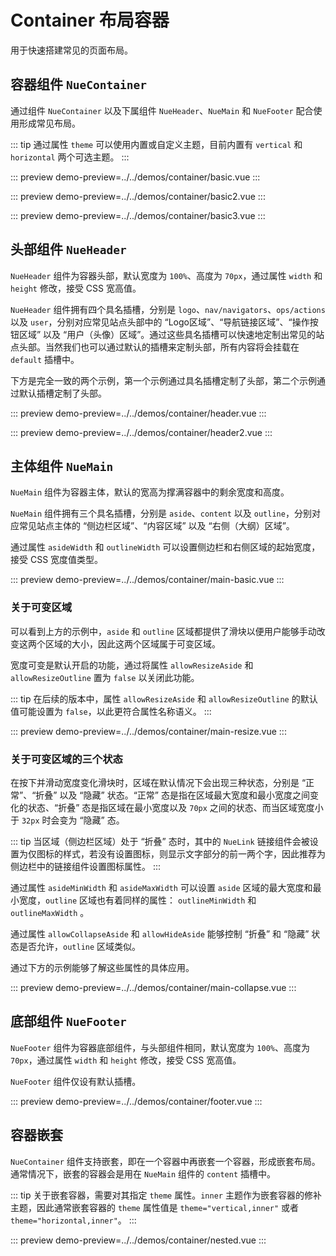 # Container 布局容器

用于快速搭建常见的页面布局。

## 容器组件 `NueContainer`

通过组件 `NueContainer` 以及下属组件 `NueHeader`、`NueMain` 和 `NueFooter` 配合使用形成常见布局。

::: tip
通过属性 `theme` 可以使用内置或自定义主题，目前内置有 `vertical` 和 `horizontal` 两个可选主题。
:::

::: preview
demo-preview=../../demos/container/basic.vue
:::

::: preview
demo-preview=../../demos/container/basic2.vue
:::

::: preview
demo-preview=../../demos/container/basic3.vue
:::

## 头部组件 `NueHeader`

`NueHeader` 组件为容器头部，默认宽度为 `100%`、高度为 `70px`，通过属性 `width` 和 `height` 修改，接受 CSS 宽高值。

`NueHeader` 组件拥有四个具名插槽，分别是 `logo`、`nav/navigators`、`ops/actions` 以及 `user`，分别对应常见站点头部中的
“Logo区域”、“导航链接区域”、“操作按钮区域” 以及 “用户（头像）区域”。通过这些具名插槽可以快速地定制出常见的站点头部。当然我们也可以通过默认的插槽来定制头部，所有内容将会挂载在
`default` 插槽中。

下方是完全一致的两个示例，第一个示例通过具名插槽定制了头部，第二个示例通过默认插槽定制了头部。

::: preview
demo-preview=../../demos/container/header.vue
:::

::: preview
demo-preview=../../demos/container/header2.vue
:::

## 主体组件 `NueMain`

`NueMain` 组件为容器主体，默认的宽高为撑满容器中的剩余宽度和高度。

`NueMain` 组件拥有三个具名插槽，分别是 `aside`、`content` 以及 `outline`，分别对应常见站点主体的 “侧边栏区域”、“内容区域” 以及
“右侧（大纲）区域”。

通过属性 `asideWidth` 和 `outlineWidth` 可以设置侧边栏和右侧区域的起始宽度，接受 CSS 宽度值类型。

::: preview
demo-preview=../../demos/container/main-basic.vue
:::

### 关于可变区域

可以看到上方的示例中，`aside` 和 `outline` 区域都提供了滑块以便用户能够手动改变这两个区域的大小，因此这两个区域属于可变区域。

宽度可变是默认开启的功能，通过将属性 `allowResizeAside` 和 `allowResizeOutline` 置为 `false` 以关闭此功能。

::: tip
在后续的版本中，属性 `allowResizeAside` 和 `allowResizeOutline` 的默认值可能设置为 `false`，以此更符合属性名称语义。
:::

::: preview
demo-preview=../../demos/container/main-resize.vue
:::

### 关于可变区域的三个状态

在按下并滑动宽度变化滑块时，区域在默认情况下会出现三种状态，分别是 “正常”、“折叠” 以及 “隐藏” 状态。“正常”
态是指在区域最大宽度和最小宽度之间变化的状态、“折叠” 态是指区域在最小宽度以及 `70px` 之间的状态、而当区域宽度小于 `32px`
时会变为 “隐藏” 态。

::: tip
当区域（侧边栏区域）处于 “折叠” 态时，其中的 `NueLink` 链接组件会被设置为仅图标的样式，若没有设置图标，则显示文字部分的前一两个字，因此推荐为侧边栏中的链接组件设置图标属性。
:::

通过属性 `asideMinWidth` 和 `asideMaxWidth` 可以设置 `aside` 区域的最大宽度和最小宽度，`outline` 区域也有着同样的属性：
`outlineMinWidth` 和 `outlineMaxWidth` 。

通过属性 `allowCollapseAside` 和 `allowHideAside` 能够控制 “折叠” 和 “隐藏” 状态是否允许，`outline` 区域类似。

通过下方的示例能够了解这些属性的具体应用。

::: preview
demo-preview=../../demos/container/main-collapse.vue
:::

## 底部组件 `NueFooter`

`NueFooter` 组件为容器底部组件，与头部组件相同，默认宽度为 `100%`、高度为 `70px`，通过属性 `width` 和 `height` 修改，接受 CSS
宽高值。

`NueFooter` 组件仅设有默认插槽。

::: preview
demo-preview=../../demos/container/footer.vue
:::

## 容器嵌套

`NueContainer` 组件支持嵌套，即在一个容器中再嵌套一个容器，形成嵌套布局。通常情况下，嵌套的容器会是用在 `NueMain` 组件的
`content` 插槽中。

::: tip
关于嵌套容器，需要对其指定 `theme` 属性。`inner` 主题作为嵌套容器的修补主题，因此通常嵌套容器的 `theme` 属性值是
`theme="vertical,inner"` 或者 `theme="horizontal,inner"`。
:::

::: preview
demo-preview=../../demos/container/nested.vue
:::
